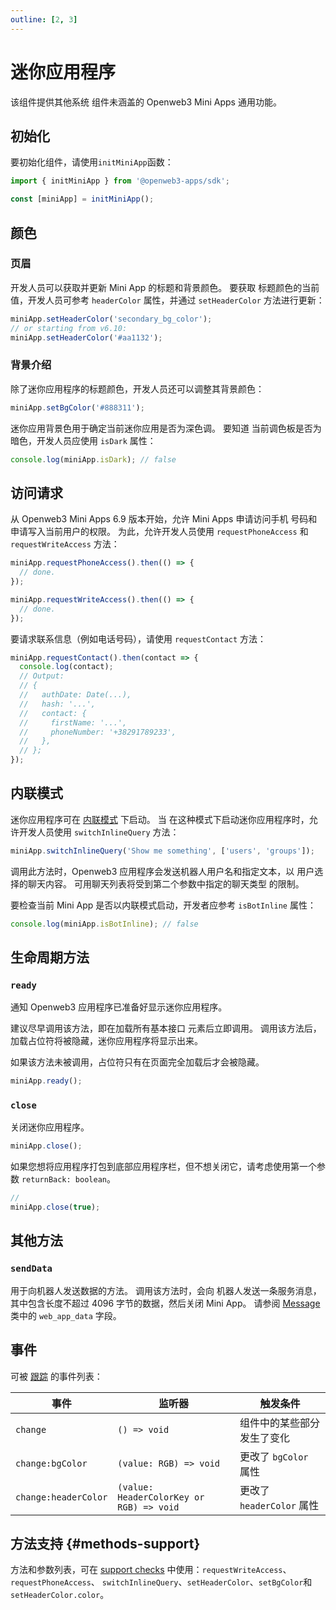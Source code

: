 ```yaml
---
outline: [2, 3]
---
```


# 迷你应用程序

该组件提供其他系统
组件未涵盖的 Openweb3 Mini Apps 通用功能。

## 初始化

要初始化组件，请使用`initMiniApp`函数：

```typescript
import { initMiniApp } from '@openweb3-apps/sdk';

const [miniApp] = initMiniApp();  
```

## 颜色

### 页眉

开发人员可以获取并更新 Mini App 的标题和背景颜色。 要获取
标题颜色的当前值，开发人员可参考 `headerColor` 属性，并通过
`setHeaderColor` 方法进行更新：

```typescript
miniApp.setHeaderColor('secondary_bg_color');
// or starting from v6.10:
miniApp.setHeaderColor('#aa1132');
```

### 背景介绍

除了迷你应用程序的标题颜色，开发人员还可以调整其背景颜色：

```typescript
miniApp.setBgColor('#888311');
```

迷你应用背景色用于确定当前迷你应用是否为深色调。 要知道
当前调色板是否为暗色，开发人员应使用 `isDark` 属性：

```typescript
console.log(miniApp.isDark); // false
```

## 访问请求

从 Openweb3 Mini Apps 6.9 版本开始，允许 Mini Apps 申请访问手机
号码和申请写入当前用户的权限。 为此，允许开发人员使用
`requestPhoneAccess` 和 `requestWriteAccess` 方法：

```typescript
miniApp.requestPhoneAccess().then(() => {
  // done.
});

miniApp.requestWriteAccess().then(() => {
  // done.
});
```

要请求联系信息（例如电话号码），请使用 `requestContact`
方法：

```typescript
miniApp.requestContact().then(contact => {
  console.log(contact);
  // Output:
  // {
  //   authDate: Date(...),
  //   hash: '...',
  //   contact: {
  //     firstName: '...',
  //     phoneNumber: '+38291789233',
  //   },
  // };
});
```

## 内联模式

迷你应用程序可在 [内联模式](https://core.openweb3.io/bots/inline) 下启动。 当
在这种模式下启动迷你应用程序时，允许开发人员使用 `switchInlineQuery`
方法：

```typescript
miniApp.switchInlineQuery('Show me something', ['users', 'groups']);
```

调用此方法时，Openweb3 应用程序会发送机器人用户名和指定文本，以
用户选择的聊天内容。 可用聊天列表将受到第二个参数中指定的聊天类型
的限制。

要检查当前 Mini App 是否以内联模式启动，开发者应参考
`isBotInline` 属性：

```typescript
console.log(miniApp.isBotInline); // false
```

## 生命周期方法

### `ready`

通知 Openweb3 应用程序已准备好显示迷你应用程序。

建议尽早调用该方法，即在加载所有基本接口
元素后立即调用。 调用该方法后，加载占位符将被隐藏，迷你应用程序将显示出来。

如果该方法未被调用，占位符只有在页面完全加载后才会被隐藏。

```typescript
miniApp.ready();
```

### `close`

关闭迷你应用程序。

```typescript
miniApp.close();
```

如果您想将应用程序打包到底部应用程序栏，但不想关闭它，请考虑使用第一个参数 `returnBack: boolean`。

```ts
//
miniApp.close(true);
```

## 其他方法

### `sendData`

用于向机器人发送数据的方法。 调用该方法时，会向
机器人发送一条服务消息，其中包含长度不超过 4096 字节的数据，然后关闭 Mini App。 请参阅
[Message](https://core.openweb3.io/bots/api#message) 类中的 `web_app_data` 字段。

## 事件

可被 [跟踪](#events) 的事件列表：

| 事件                             | 监听器                                                            | 触发条件                 |
| ------------------------------ | ------------------------------------------------------------- | -------------------- |
| `change`                             | `() => void`                                                  | 组件中的某些部分发生了变化        |
| `change:bgColor`     | `(value: RGB) => void`     | 更改了 `bgColor` 属性     |
| `change:headerColor` | `(value: HeaderColorKey or RGB) => void` | 更改了 `headerColor` 属性 |

## 方法支持 {#methods-support}

方法和参数列表，可在
[support checks](../components.md#methods-support) 中使用：`requestWriteAccess`、`requestPhoneAccess`、 
`switchInlineQuery`、`setHeaderColor`、`setBgColor`和`setHeaderColor.color`。
